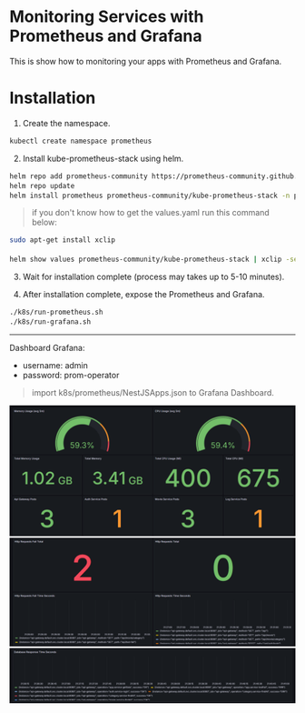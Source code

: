# Monitoring Services with Prometheus and Grafana

This is show how to monitoring your apps with Prometheus and Grafana.

# Installation

1. Create the namespace.

```sh
kubectl create namespace prometheus
```

2. Install kube-prometheus-stack using helm.

```sh
helm repo add prometheus-community https://prometheus-community.github.io/helm-charts
helm repo update
helm install prometheus prometheus-community/kube-prometheus-stack -n prometheus -f k8s/prometheus/prometheus.yaml
```

> if you don't know how to get the values.yaml run this command below:

```sh
sudo apt-get install xclip

helm show values prometheus-community/kube-prometheus-stack | xclip -selection clipboard
```

3. Wait for installation complete (process may takes up to 5-10 minutes).

4. After installation complete, expose the Prometheus and Grafana.

```sh
./k8s/run-prometheus.sh
./k8s/run-grafana.sh
```

---

Dashboard Grafana:

- username: admin
- password: prom-operator

> import k8s/prometheus/NestJSApps.json to Grafana Dashboard.

![Dashboard](images/Dashboard-1.png)
![Dashboard](images/Dashboard-2.png)
![Dashboard](images/Dashboard-3.png)
